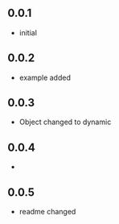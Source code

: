 ## 0.0.1

* initial
## 0.0.2
* example added
## 0.0.3
* Object changed to dynamic
## 0.0.4
* 
## 0.0.5
* readme changed